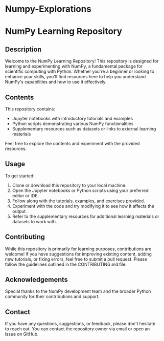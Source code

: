 # Numpy-Explorations
# NumPy Learning Repository

## Description

Welcome to the NumPy Learning Repository! This repository is designed for learning and experimenting with NumPy, a fundamental package for scientific computing with Python. Whether you're a beginner or looking to enhance your skills, you'll find resources here to help you understand NumPy's capabilities and how to use it effectively.

## Contents

This repository contains:

- Jupyter notebooks with introductory tutorials and examples
- Python scripts demonstrating various NumPy functionalities
- Supplementary resources such as datasets or links to external learning materials

Feel free to explore the contents and experiment with the provided resources.

## Usage

To get started:

1. Clone or download this repository to your local machine.
2. Open the Jupyter notebooks or Python scripts using your preferred editor or IDE.
3. Follow along with the tutorials, examples, and exercises provided.
4. Experiment with the code and try modifying it to see how it affects the output.
5. Refer to the supplementary resources for additional learning materials or datasets to work with.

## Contributing

While this repository is primarily for learning purposes, contributions are welcome! If you have suggestions for improving existing content, adding new tutorials, or fixing errors, feel free to submit a pull request. Please follow the guidelines outlined in the CONTRIBUTING.md file.


## Acknowledgements

Special thanks to the NumPy development team and the broader Python community for their contributions and support.

## Contact

If you have any questions, suggestions, or feedback, please don't hesitate to reach out. You can contact the repository owner via email or open an issue on GitHub.
